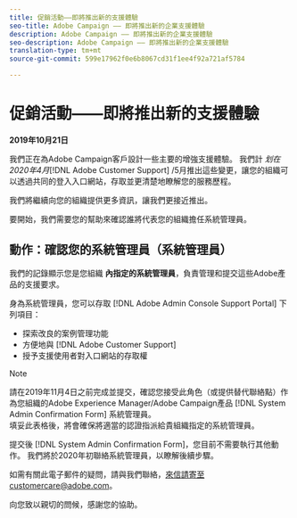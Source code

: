 ```yaml
---
title: 促銷活動——即將推出新的支援體驗
seo-title: Adobe Campaign —— 即將推出新的企業支援體驗
description: Adobe Campaign —— 即將推出新的企業支援體驗
seo-description: Adobe Campaign —— 即將推出新的企業支援體驗
translation-type: tm+mt
source-git-commit: 599e17962f0e6b8067cd31f1ee4f92a721af5784

---
```



# 促銷活動——即將推出新的支援體驗

**2019年10月21日**

我們正在為Adobe Campaign客戶設計一些主要的增強支援體驗。 我們計 *划在2020年4月*[!DNL Adobe Customer Support] /5月推出這些變更，讓您的組織可以透過共同的登入入口網站，存取並更清楚地瞭解您的服務歷程。

我們將繼續向您的組織提供更多資訊，讓我們更接近推出。

要開始，我們需要您的幫助來確認誰將代表您的組織擔任系統管理員。

## 動作：確認您的系統管理員（系統管理員）

我們的記錄顯示您是您組織 **內指定的系統管理員**，負責管理和提交這些Adobe產品的支援要求。

身為系統管理員，您可以存取 [!DNL Adobe Admin Console Support Portal] 下列項目：

* 探索改良的案例管理功能
* 方便地與 [!DNL Adobe Customer Support]
* 授予支援使用者對入口網站的存取權

>[!NOTE]
>請在2019年11月4日之前完成並提交，確認您接受此角色（或提供替代聯絡點）作為您組織的Adobe Experience Manager/Adobe Campaign產品 [!DNL System Admin Confirmation Form] 系統管理員。\
>填妥此表格後，將會確保將適當的認證指派給貴組織指定的系統管理員。

提交後 [!DNL System Admin Confirmation Form]，您目前不需要執行其他動作。  我們將於2020年初聯絡系統管理員，以瞭解後續步驟。

如需有關此電子郵件的疑問，請與我們聯絡，來信請寄至customercare@adobe.com。

向您致以親切的問候，感謝您的協助。

